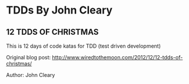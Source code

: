 # TDDs By John Cleary

## 12 TDDS OF CHRISTMAS

This is 12 days of code katas for TDD (test driven development)

Original blog post: http://www.wiredtothemoon.com/2012/12/12-tdds-of-christmas/

Author: John Cleary
